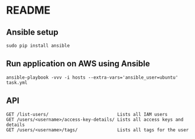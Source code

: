 # README
## Ansible setup
```
sudo pip install ansible
```
## Run application on AWS using Ansible
```
ansible-playbook -vvv -i hosts --extra-vars='ansible_user=ubuntu' task.yml
```
## API
```
GET /list-users/                          Lists all IAM users
GET /users/<username>/access-key-details/ Lists all access keys and details
GET /users/<username>/tags/               Lists all tags for the user
```
